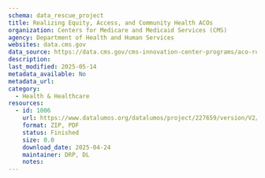 ```yaml
---
schema: data_rescue_project 
title: Realizing Equity, Access, and Community Health ACOs
organization: Centers for Medicare and Medicaid Services (CMS)
agency: Department of Health and Human Services
websites: data.cms.gov
data_source: https://data.cms.gov/cms-innovation-center-programs/aco-realizing-equity-access-and-community-health/realizing-equity-access-and-community-health-acos
description: 
last_modified: 2025-05-14
metadata_available: No
metadata_url: 
category:
  - Health & Healthcare 
resources:
  - id: 1006
    url: https://www.datalumos.org/datalumos/project/227659/version/V2/view
    format: ZIP, PDF
    status: Finished
    size: 0.0
    download_date: 2025-04-24
    maintainer: DRP, DL
    notes: 
---
```

